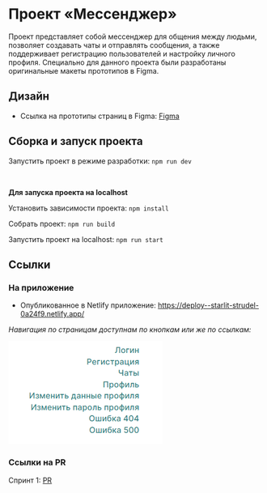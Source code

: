 # Проект «Мессенджер»

Проект представляет собой мессенджер для общения между людьми, позволяет создавать чаты и отправлять сообщения, а также поддерживает регистрацию пользователей и настройку личного профиля. Специально для данного проекта были разработаны оригинальные макеты прототипов в Figma.


## Дизайн
* Ссылка на прототипы страниц в Figma: [Figma](https://www.figma.com/file/me5oYcITEChaxIxB5qp7eb/Messenger?type=design&node-id=0%3A1&mode=design&t=WSzzQVo3A9UDVYMM-1)

## Сборка и запуск проекта

Запустить проект в режиме разработки: `npm run dev`

&nbsp;

**Для запуска проекта на localhost**

Установить зависимости проекта: `npm install`

Собрать проект: `npm run build`

Запустить проект на localhost: `npm run start`

## Ссылки

### На приложение

* Опубликованное в Netlify приложение: https://deploy--starlit-strudel-0a24f9.netlify.app/

*Навигация по страницам доступнам по кнопкам или же по ссылкам:*

![alt text](image.png)

### Ссылки на PR

Спринт 1: [PR](https://github.com/ZuevaDarya/middle.messenger.praktikum.yandex/pull/7)
